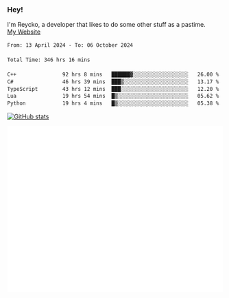 ### Hey!
I'm Reycko, a developer that likes to do some other stuff as a pastime.  
[My Website](https://reycko.root.sx)

<!--START_SECTION:wakasection-->

```txt
From: 13 April 2024 - To: 06 October 2024

Total Time: 346 hrs 16 mins

C++               92 hrs 8 mins   ██████▓░░░░░░░░░░░░░░░░░░   26.00 %
C#                46 hrs 39 mins  ███▒░░░░░░░░░░░░░░░░░░░░░   13.17 %
TypeScript        43 hrs 12 mins  ███░░░░░░░░░░░░░░░░░░░░░░   12.20 %
Lua               19 hrs 54 mins  █▒░░░░░░░░░░░░░░░░░░░░░░░   05.62 %
Python            19 hrs 4 mins   █▒░░░░░░░░░░░░░░░░░░░░░░░   05.38 %
```

<!--END_SECTION:wakasection-->

[![GitHub stats](https://github-readme-stats.vercel.app/api?username=Reycko&show_icons=true&theme=dark&hide_title=true&count_private=true)](https://github.com/anuraghazra/github-readme-stats)

![Metrics](/github-metrics.svg)
